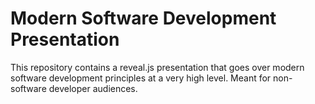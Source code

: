 # Modern Software Development Presentation
This repository contains a reveal.js presentation that goes over modern software development principles at a very high level. Meant for non-software developer audiences.
